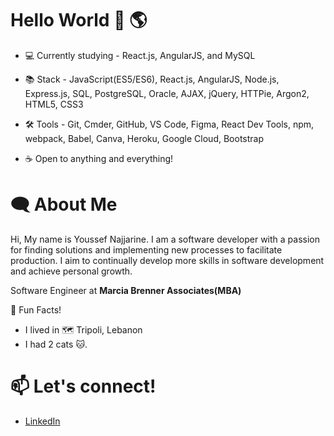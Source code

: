 # Hello World :wave: :earth_americas:
- :computer: Currently studying - React.js, AngularJS, and MySQL


- :books: Stack - JavaScript(ES5/ES6), React.js, AngularJS, Node.js, Express.js, SQL, PostgreSQL, Oracle, AJAX, jQuery, HTTPie, Argon2, HTML5, CSS3

- :hammer_and_wrench: Tools - Git, Cmder, GitHub, VS Code, Figma, React Dev Tools, npm, webpack, Babel, Canva, Heroku, Google Cloud, Bootstrap

- :coffee: Open to anything and everything!

# :left_speech_bubble:   About Me

Hi, My name is Youssef Najjarine. I am a software developer with a passion for finding solutions and implementing new processes to facilitate production. I aim to continually develop more skills in software development and achieve personal growth.

Software Engineer at **Marcia Brenner Associates(MBA)**

:star2: Fun Facts!

- I lived in :world_map: Tripoli, Lebanon
- I had 2 cats :cat:.

# :mailbox: Let's connect!
- [LinkedIn](https://www.linkedin.com/in/youssefnajjarine/)
